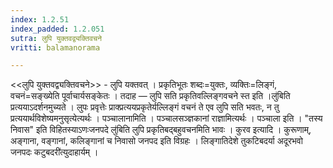 ```yaml
---
index: 1.2.51
index_padded: 1.2.051
sutra: लुपि युक्तवद्व्यक्तिवचने
vritti: balamanorama

---
```

<<लुपि युक्तवद्व्यक्तिवचने>> - लुपि यक्तवत् । प्रकृतिभूतः शब्दः=युक्तः, व्यक्तिः=लिङ्गं, वचनं=सङ्ख्येति पूर्वाचार्यसङ्केतः । तदाह — लुपि सति प्रकृतिवल्लिङ्गवचने स्त इति ।लु॑बिति प्रत्ययाऽदर्शनमुच्यते । लुपः प्रवृत्तेः प्राक्प्रत्ययप्रकृतेर्यल्लिङ्गं वचनं ते एव लुपि सति भवतः, न तु प्रत्ययार्थविशेष्यमनुसृत्येत्यर्थः । पञ्चालानामिति । पञ्चालसञ्ज्ञकानां राज्ञामित्यर्थः । पञ्चाला इति । "तस्य निवास" इति विहितस्याऽणःजनपदे लु॑बिति लुपि प्रकृतिबद्बहुवचनमिति भावः । कुरव इत्यादि । कुरूणाम्, अङ्गाना, वङ्गानां, कलिङ्गानां च निवासो जनपद इति विग्रहः । लिङ्गातिदेशे तुकटिबदर्या अदूरभवो जनपदः कटुबदरी॑त्युदाहार्यम् ।